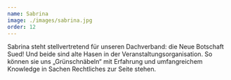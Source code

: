 ```yaml
---
name: Sabrina
image: ./images/sabrina.jpg
order: 12
---
```


Sabrina steht stellvertretend für unseren Dachverband: die Neue Botschaft Sued! Und beide sind alte Hasen in der Veranstaltungsorganisation. So können sie uns „Grünschnäbeln“ mit Erfahrung und umfangreichem Knowledge in Sachen Rechtliches zur Seite stehen.
